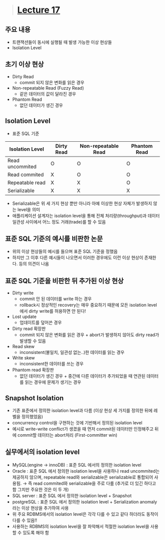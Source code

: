 > # [Lecture 17](https://www.youtube.com/watch?v=bLLarZTrebU&list=PLcXyemr8ZeoREWGhhZi5FZs6cvymjIBVe&index=17)

## 주요 내용

- 트랜잭션들이 동시에 실행될 때 발생 가능한 이상 현상들
- Isolation Level

## 초기 이상 현상

- Dirty Read
    - commit 되지 않은 변화를 읽은 경우
- Non-repeatable Read (Fuzzy Read)
    - 같은 데이터의 값이 달라진 경우
- Phantom Read
    - 없던 데이터가 생긴 경우

## Isolation Level

- 표준 SQL 기준

| Isolation Level | Dirty Read | Non-repeatable Read | Phantom Read |
| --- | --- | --- | --- |
| Read uncommited | O | O | O |
| Read commited | X | O | O |
| Repeatable read | X | X | O |
| Serializable | X | X | X |
- Serializable은 위 세 가지 현상 뿐만 아니라 아예 이상한 현상 자체가 발생하지 않는 level을 의미
- 애플리케이션 설계자는 isolation level을 통해 전체 처리량(throughput)과 데이터 일관성 사이에서 어느 정도 거래(trade)를 할 수 있음

## 표준 SQL 기준의 예시를 비판한 논문

- 위의 이상 현상들의 예시를 들으며 표준 SQL 기준을 정했음
- 하지만 그 이후 다른 예시들이 나오면서 이러한 경우에도 이런 이상 현상이 존재한다. 등의 의견이 나옴

## 표준 SQL 기준을 비판한 뒤 추가된 이상 현상

- Dirty write
    - commit 안 된 데이터를 write 하는 경우
    - rollback시 정상적인 recovery는 매우 중요하기 때문에 모든 isolation level에서 dirty write를 허용하면 안 된다!
- Lost update
    - 업데이트를 덮어쓴 경우
- Dirty read 확장판
    - commit 되지 않은 변화를 읽은 경우 + abort가 발생하지 않아도 dirty read가 발생할 수 있음
- Read skew
    - inconsistent(불일치, 일관성 없는..)한 데이터를 읽는 경우
- Write skew
    - inconsistent한 데이터를 쓰는 경우
- Phantom read 확장판
    - 없던 데이터가 생긴 경우 + 중간에 다른 데이터가 추가되었을 때 연관된 데이터를 읽는 경우에 문제가 생기는 경우

## Snapshot Isolation

- 기존 표준에서 정의한 isolation level과 다름 (이상 현상 세 가지를 정의한 뒤에 레벨을 정의했었음)
- concurrency control을 구현하는 것에 기반해서 정의된 isolation level
- 예시로 write-write conflict가 생겼을 때 먼저 commit된 데이터만 인정해주고 뒤에 commit할 데이터는 abort처리 (First-committer win)

## 실무에서의 isolation level

- MySQL(engine → innoDB) : 표준 SQL 에서의 정의한 isolation level
- Oracle : 표준 SQL 에서 정의한 isolation level을 사용하나 read uncommited는 제공하지 않으며, repeatable read와 serializable은 serializable로 통합되어 사용됨. → 즉 read commited와 serializable을 주로 다룸 (추가로 더 있긴 하다고 함 그치만 주요한 것은 이 두 개)
- SQL server : 표준 SQL 에서 정의한 isolation level + Snapshot
- postgreSQL : 표준 SQL 에서 정의한 isolation level + Serialization anomaly라는 이상 현상을 추가하여 사용
- 위 주요 RDBMS에서의 isolation level은 각각 다를 수 있고 같다 하더라도 동작이 다를 수 있음!!
- 사용하는 RDBMS의 isolation level을 잘 파악해서 적절한 isolation level을 사용할 수 있도록 해야 함